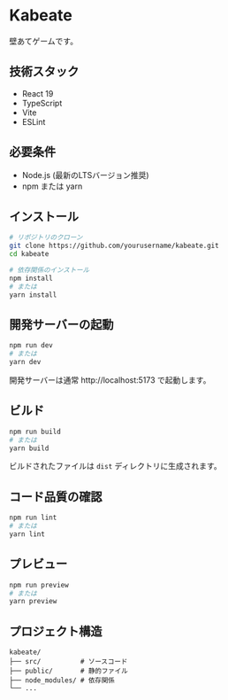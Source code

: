 # Kabeate

壁あてゲームです。

## 技術スタック

- React 19
- TypeScript
- Vite
- ESLint

## 必要条件

- Node.js (最新のLTSバージョン推奨)
- npm または yarn

## インストール

```bash
# リポジトリのクローン
git clone https://github.com/yourusername/kabeate.git
cd kabeate

# 依存関係のインストール
npm install
# または
yarn install
```

## 開発サーバーの起動

```bash
npm run dev
# または
yarn dev
```

開発サーバーは通常 http://localhost:5173 で起動します。

## ビルド

```bash
npm run build
# または
yarn build
```

ビルドされたファイルは `dist` ディレクトリに生成されます。

## コード品質の確認

```bash
npm run lint
# または
yarn lint
```

## プレビュー

```bash
npm run preview
# または
yarn preview
```

## プロジェクト構造

```
kabeate/
├── src/          # ソースコード
├── public/       # 静的ファイル
├── node_modules/ # 依存関係
└── ...
```
